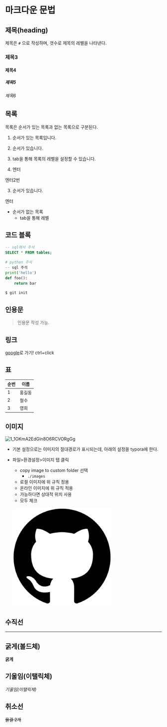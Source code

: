 # 마크다운 문법

## 제목(heading)

제목은 `#` 으로 작성하며, 갯수로 제목의 레벨을 나타낸다.

### 제목3

#### 제목4

##### 제목5

###### 제목6



## 목록

목록은 순서가 있는 목록과 없는 목록으로 구분된다.

1. 순서가 있는 목록입니다.

2.  순서가 있습니다.

   1. tab을 통해 목록의 레벨을 설정할 수 있습니다.
   2. 엔터

   엔터2번

3. 순서가 있습니다.

엔터

 * 순서가 없는 목록
   	* tab을 통해 레벨

## 코드 블록

```sql
-- sql에서 주석
SELECT * FROM tables;

```

```python
# python 주석
-- sql 주석
print('hello')
def foo():
    return bar
```

```bash
$ git init

```

## 인용문

> 인용문 작성 가능.

## 링크

[google](https://google.com)로 가기! ctrl+click

## 표

| 순번 | 이름   |
| ---- | ------ |
| 1    | 홍길동 |
| 2    | 철수   |
| 3    | 영희   |

## 이미지

![1_1OKmA2EdGln8O6RCVORgGg](C:\Users\HPE\Desktop\1_1OKmA2EdGln8O6RCVORgGg.png)

* 기본 설정으로는 이미지의 절대경로가 표시되는데, 아래의 설정을 typora에 한다.

* 파일>환경설정>이미지 탭 클릭

  * copy image to custom folder 선택
    * `./images`
  * 로컬 이미지에 위 규칙 정용
  * 온라인 이미지에 위 규칙 적용
  * 가능하다면 상대적 위치 사용
  * 모두 체크

  ![1_1OKmA2EdGln8O6RCVORgGg](images/1_1OKmA2EdGln8O6RCVORgGg.png)



## 수직선

---

## 굵게(볼드체)

**굵게**

## 기울임(이탤릭체)

*기울임(이탤릭체)*

## 취소선

~~물결 2개~~




